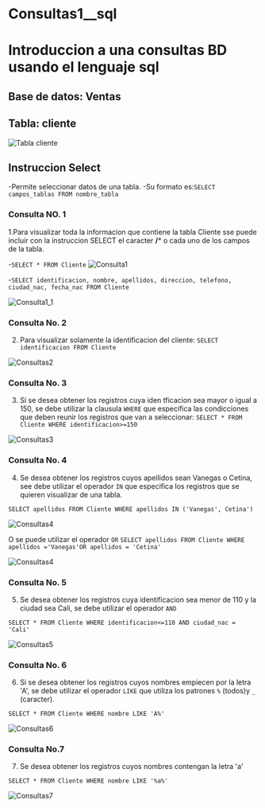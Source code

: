 # Consultas1__sql
# Introduccion a una consultas BD usando el lenguaje sql

## Base de datos: Ventas
## Tabla: cliente

![Tabla cliente](tabla_cliente.png)

## Instruccion Select
-Permite seleccionar datos de una tabla.
-Su formato es:`SELECT campos_tablas FROM nombre_tabla`

### Consulta NO. 1
1.Para visualizar toda la informacion que contiene la tabla Cliente sse puede incluir con la instruccion SELECT el caracter **/*** o cada uno de los campos de la tabla.

-`SELECT * FROM Cliente`
![Consulta1](consulta_1.png)

-`SELECT identificacion, nombre, apellidos, direccion, telefono, ciudad_nac, fecha_nac FROM Cliente`

![Consulta1_1](consulta_2.png)

### Consulta No. 2

2. Para visualizar solamente la identificacion del cliente: `SELECT identificacion FROM Cliente`

![Consultas2](Consultas_3.png)

### Consulta No. 3

3. Si se desea obtener los registros cuya iden tficacion sea mayor o igual a 150, se debe utilizar la clausula `WHERE` que especifica las condicciones que deben reunir los registros que van a seleccionar: `SELECT * FROM Cliente WHERE identificacion>=150`

![Consultas3](Consultas_4.png)


### Consulta No. 4

4. Se desea obtener los registros cuyos apellidos sean Vanegas o Cetina, see debe utilizar el operador `IN` que especifica los registros que se quieren visualizar de una tabla.

`SELECT apellidos FROM Cliente WHERE apellidos IN ('Vanegas', Cetina')`

![Consultas4](consultas_5.png)

O se puede utilizar el operador `OR`
`SELECT apellidos FROM Cliente WHERE apellidos ='Vanegas'OR apellidos = 'Cetina'`

![Consultas4](Consultas_6.png)

### Consulta No. 5

5. Se desea obtener los registros cuya identificacion sea menor de 110 y la ciudad sea  Cali, se debe utilizar el operador `AND`

`SELECT * FROM Cliente WHERE identificacion<=110 AND ciudad_nac = 'Cali'`

![Consultas5](consultas_7.png)

### Consulta No. 6

6. Si se desea obtener los registros cuyos nombres empiecen por la letra 'A', se debe utilizar el operador `LIKE` que utiliza los patrones `%` (todos)y `_` (caracter).

`SELECT * FROM Cliente WHERE nombre LIKE 'A%'`

![Consultas6](consulta_8.png)

### Consulta No.7

7. Se desea obtener los registros cuyos nombres contengan la letra 'a'

`SELECT * FROM Cliente WHERE nombre LIKE '%a%'`


![Consultas7](consultas_9.png)